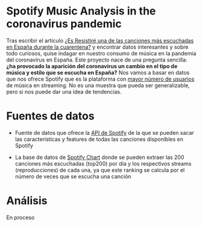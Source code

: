 # Spotify Music Analysis in the coronavirus pandemic

Tras escribir el artículo [¿Es Resistiré una de las canciones más escuchadas en España durante la cuarentena?](https://www.akakicreations.com/es-resistire-una-de-las-canciones-mas-escuchadas-en-espana-durante-la-cuarentena/) y encontrar datos interesantes y sobre todo curiosos, quise indagar en nuestro consumo de música en la pandemia del coronavirus en España. Este proyecto nace de una pregunta sencilla: **¿ha provocado la aparición del coronavirus un cambio en el tipo de música y estilo que se escucha en España?** Nos vamos a basar en datos que nos ofrece Spotify que es la plataforma con [mayor número de usuarios](https://es.statista.com/grafico/19793/usuarios-activos-y-de-pago-de-spotify/) de música en streaming. No es una muestra que pueda ser generalizable, pero si nos puede dar una idea de tendencias.

# Fuentes de datos

 - Fuente de datos que ofrece la [API de Spotify](https://developer.spotify.com/documentation/web-api/) de la que se pueden sacar las características y features de todas las canciones disponibles en Spotify
   
 - La base de datos de [Spotify Chart](https://spotifycharts.com/regional) donde se pueden extraer las 200 canciones más escuchadas (top200) por día y los respectivos streams (reproducciones) de cada una, ya que este ranking se calcula por el número de veces que se escucha una canción

# Análisis

En proceso

<!--stackedit_data:
eyJoaXN0b3J5IjpbMTU4OTEwNTQwMSw1ODEyNDg5NThdfQ==
-->